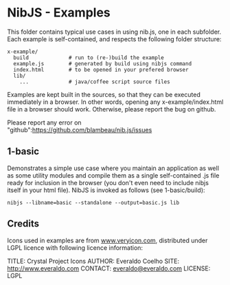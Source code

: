 # NibJS - Examples

This folder contains typical use cases in using nib.js, one in each subfolder.
Each example is self-contained, and respects the following folder structure:

    x-example/
      build             # run to (re-)build the example
      example.js        # generated by build using nibjs command
      index.html        # to be opened in your prefered browser
      lib/
        ...             # java/coffee script source files
        
Examples are kept built in the sources, so that they can be executed immediately
in a browser. In other words, opening any x-example/index.html file in a browser
should work. Otherwise, please report the bug on github.

Please report any error on "github":https://github.com/blambeau/nib.js/issues

## 1-basic

Demonstrates a simple use case where you maintain an application as well as some
utility modules and compile them as a single self-contained .js file ready for 
inclusion in the browser (you don't even need to include nibjs itself in your
html file). NibJS is invoked as follows (see 1-basic/build):

    nibjs --libname=basic --standalone --output=basic.js lib

## Credits

Icons used in examples are from www.veryicon.com, distributed under LGPL
licence with following licence information:

TITLE:	Crystal Project Icons
AUTHOR:	Everaldo Coelho
SITE:	http://www.everaldo.com
CONTACT: everaldo@everaldo.com
LICENSE: LGPL